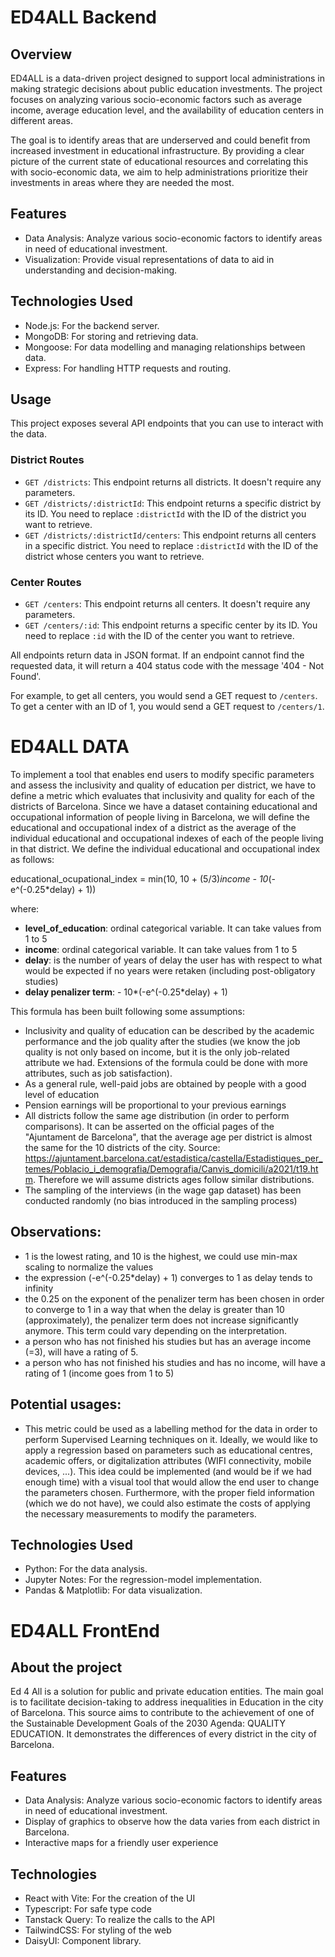 # ED4ALL Backend

## Overview

ED4ALL is a data-driven project designed to support local administrations in making strategic decisions about public education investments. The project focuses on analyzing various socio-economic factors such as average income, average education level, and the availability of education centers in different areas.

The goal is to identify areas that are underserved and could benefit from increased investment in educational infrastructure. By providing a clear picture of the current state of educational resources and correlating this with socio-economic data, we aim to help administrations prioritize their investments in areas where they are needed the most.

## Features

- Data Analysis: Analyze various socio-economic factors to identify areas in need of educational investment.
- Visualization: Provide visual representations of data to aid in understanding and decision-making.

## Technologies Used

- Node.js: For the backend server.
- MongoDB: For storing and retrieving data.
- Mongoose: For data modelling and managing relationships between data.
- Express: For handling HTTP requests and routing.

## Usage

This project exposes several API endpoints that you can use to interact with the data.

### District Routes

- `GET /districts`: This endpoint returns all districts. It doesn't require any parameters.
- `GET /districts/:districtId`: This endpoint returns a specific district by its ID. You need to replace `:districtId` with the ID of the district you want to retrieve.
- `GET /districts/:districtId/centers`: This endpoint returns all centers in a specific district. You need to replace `:districtId` with the ID of the district whose centers you want to retrieve.

### Center Routes

- `GET /centers`: This endpoint returns all centers. It doesn't require any parameters.
- `GET /centers/:id`: This endpoint returns a specific center by its ID. You need to replace `:id` with the ID of the center you want to retrieve.

All endpoints return data in JSON format. If an endpoint cannot find the requested data, it will return a 404 status code with the message '404 - Not Found'.

For example, to get all centers, you would send a GET request to `/centers`. To get a center with an ID of 1, you would send a GET request to `/centers/1`.

# ED4ALL DATA

To implement a tool that enables end users to modify specific parameters and assess the inclusivity and quality of education per district,
we have to define a metric which evaluates that inclusivity and quality for each of the districts of Barcelona. Since we have a dataset containing educational and occupational
information of people living in Barcelona, we will define the educational and occupational index of a district as the average of the individual educational and occupational
indexes of each of the people living in that district. We define the individual educational and occupational index as follows:

educational_ocupational_index = min(10, 10 + (5/3)*income - 10*(-e^(-0.25*delay) + 1))

where:
+ **level_of_education**: ordinal categorical variable. It can take values from 1 to 5
+ **income**: ordinal categorical variable. It can take values from 1 to 5
+ **delay**: is the number of years of delay the user has with respect to what would be expected if no years were retaken (including post-obligatory studies)
+ **delay penalizer term**: - 10*(-e^(-0.25*delay) + 1)


This formula has been built following some assumptions:
- Inclusivity and quality of education can be described by the academic performance and the job quality after the studies (we know the job quality is not only based on income, but
it is the only job-related attribute we had. Extensions of the formula could be done with more attributes, such as job satisfaction).
- As a general rule, well-paid jobs are obtained by people with a good level of education
- Pension earnings will be proportional to your previous earnings
- All districts follow the same age distribution (in order to perform comparisons). It can be asserted on the official pages of the 
"Ajuntament de Barcelona", that the average age per district is almost the same for the 10 districts of the city. 
Source: https://ajuntament.barcelona.cat/estadistica/castella/Estadistiques_per_temes/Poblacio_i_demografia/Demografia/Canvis_domicili/a2021/t19.htm. Therefore we will assume districts 
ages follow similar distributions.
- The sampling of the interviews (in the wage gap dataset) has been conducted randomly (no bias introduced in the sampling process) 

## Observations:
- 1 is the lowest rating, and 10 is the highest, we could use min-max scaling to normalize the values
- the expression (-e^(-0.25*delay) + 1) converges to 1 as delay tends to infinity
- the 0.25 on the exponent of the penalizer term has been chosen in order to converge to 1 in a way that when the delay is greater than 10 (approximately), the penalizer term
does not increase significantly anymore. This term could vary depending on the interpretation.
- a person who has not finished his studies but has an average income (=3), will have a rating of 5.
- a person who has not finished his studies and has no income, will have a rating of 1 (income goes from 1 to 5)

## Potential usages:
- This metric could be used as a labelling method for the data in order to perform Supervised Learning techniques on it. Ideally, we would like to apply a regression 
based on parameters such as educational centres, academic offers, or digitalization attributes (WIFI connectivity, mobile devices, ...). This idea could be implemented
(and would be if we had enough time) with a visual tool that would allow the end user to change the parameters chosen. Furthermore, with the proper field information (which
we do not have), we could also estimate the costs of applying the necessary measurements to modify the parameters.

## Technologies Used
- Python: For the data analysis.
- Jupyter Notes: For the regression-model implementation.
- Pandas & Matplotlib: For data visualization.

# ED4ALL FrontEnd

## About the project

Ed 4 All is a solution for public and private education entities. The main goal is to facilitate decision-taking to address inequalities in Education in the city of Barcelona. This source aims to contribute to the achievement of one of the Sustainable Development Goals of the 2030 Agenda: QUALITY EDUCATION. It demonstrates the differences of every district in the city of Barcelona. 

## Features

- Data Analysis: Analyze various socio-economic factors to identify areas in need of educational investment.
- Display of graphics to observe how the data varies from each district in Barcelona.
- Interactive maps for a friendly user experience

## Technologies

- React with Vite: For the creation of the UI
- Typescript: For safe type code
- Tanstack Query: To realize the calls to the API
- TailwindCSS: For styling of the web
- DaisyUI: Component library.


